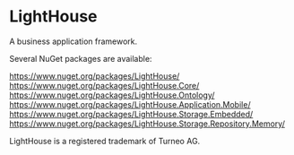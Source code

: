 # LightHouse

A business application framework. 

Several NuGet packages are available:

https://www.nuget.org/packages/LightHouse/
https://www.nuget.org/packages/LightHouse.Core/
https://www.nuget.org/packages/LightHouse.Ontology/
https://www.nuget.org/packages/LightHouse.Application.Mobile/
https://www.nuget.org/packages/LightHouse.Storage.Embedded/
https://www.nuget.org/packages/LightHouse.Storage.Repository.Memory/

LightHouse is a registered trademark of Turneo AG.
